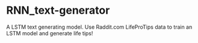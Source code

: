 # RNN_text-generator
A LSTM text generating model.
Use Raddit.com LifeProTips data to train an LSTM model and generate life tips!
